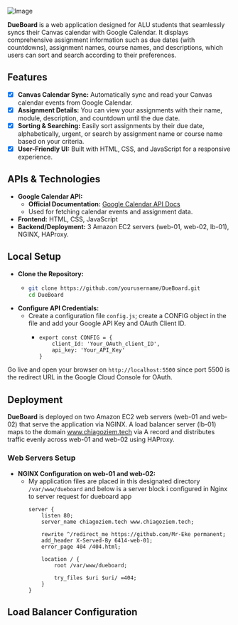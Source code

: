 ![Image](https://github.com/user-attachments/assets/e68b260f-37a1-4a07-919d-be969c52325f)   
  
**DueBoard** is a web application designed for ALU students that seamlessly syncs their Canvas calendar with Google Calendar. It displays comprehensive assignment information such as due dates (with countdowns), assignment names, course names, and descriptions, which users can sort and search according to their preferences.  
## Features
- [x] **Canvas Calendar Sync:** Automatically sync and read your Canvas calendar events from Google Calendar.
- [x] **Assignment Details:** You can view your assignments with their name, module, description, and countdown until the due date.
- [x] **Sorting & Searching:** Easily sort assignments by their due date, alphabetically, urgent, or search by assignment name or course name based on your criteria.
- [x] **User-Friendly UI:** Built with HTML, CSS, and JavaScript for a responsive experience.
## APIs & Technologies
- **Google Calendar API:**
  - **Official Documentation:** [Google Calendar API Docs](https://developers.google.com/calendar/api/guides/overview)
  - Used for fetching calendar events and assignment data. 
- **Frontend:** HTML, CSS, JavaScript
- **Backend/Deployment:** 3 Amazon EC2 servers (web-01, web-02, lb-01), NGINX, HAProxy.

## Local Setup
- **Clone the Repository:**
  - ```bash
    git clone https://github.com/yourusername/DueBoard.git
    cd DueBoard
    ```
- **Configure API Credentials:**
  - Create a configuration file ```config.js```; create a CONFIG object in the file and add your Google API Key and OAuth Client ID.  
      - ```
        export const CONFIG = {
            client_Id: 'Your_OAuth_client_ID',
            api_key: 'Your_API_Key'
        }
        ```
Go live and open your browser on ```http://localhost:5500``` since port 5500 is the redirect URL in the Google Cloud Console for OAuth.  
## Deployment
**DueBoard** is deployed on two Amazon EC2 web servers (web-01 and web-02) that serve the application via NGINX. A load balancer server (lb-01) maps to the domain www.chiagoziem.tech via A record and distributes traffic evenly across web-01 and web-02 using HAProxy.  
### Web Servers Setup
- **NGINX Configuration on web-01 and web-02:**
  - My application files are placed in this designated directory ```/var/www/dueboard``` and below is a server block i configured in Nginx to server request for dueboard app
      ```
      server {
          listen 80;
          server_name chiagoziem.tech www.chiagoziem.tech;

          rewrite ^/redirect_me https://github.com/Mr-Eke permanent;
          add_header X-Served-By 6414-web-01;
          error_page 404 /404.html;

          location / {
              root /var/www/dueboard;
      
              try_files $uri $uri/ =404;
          }
      }
    ```
## Load Balancer Configuration

